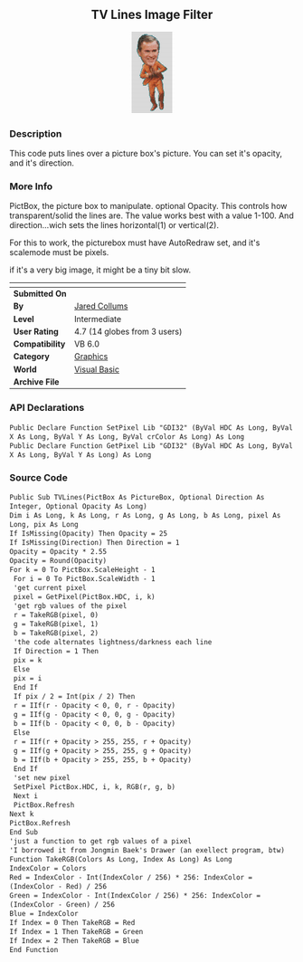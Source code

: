 ﻿<div align="center">

## TV Lines Image Filter

<img src="PIC20017211521354242.gif">
</div>

### Description

This code puts lines over a picture box's picture. You can set it's opacity, and it's direction.
 
### More Info
 
PictBox, the picture box to manipulate. optional Opacity. This controls how transparent/solid the lines are. The value works best with a value 1-100. And direction...wich sets the lines horizontal(1) or vertical(2).

For this to work, the picturebox must have AutoRedraw set, and it's scalemode must be pixels.

if it's a very big image, it might be a tiny bit slow.


<span>             |<span>
---                |---
**Submitted On**   |
**By**             |[Jared Collums](https://github.com/Planet-Source-Code/PSCIndex/blob/master/ByAuthor/jared-collums.md)
**Level**          |Intermediate
**User Rating**    |4.7 (14 globes from 3 users)
**Compatibility**  |VB 6\.0
**Category**       |[Graphics](https://github.com/Planet-Source-Code/PSCIndex/blob/master/ByCategory/graphics__1-46.md)
**World**          |[Visual Basic](https://github.com/Planet-Source-Code/PSCIndex/blob/master/ByWorld/visual-basic.md)
**Archive File**   |[](https://github.com/Planet-Source-Code/jared-collums-tv-lines-image-filter__1-25300/archive/master.zip)

### API Declarations

```
Public Declare Function SetPixel Lib "GDI32" (ByVal HDC As Long, ByVal X As Long, ByVal Y As Long, ByVal crColor As Long) As Long
Public Declare Function GetPixel Lib "GDI32" (ByVal HDC As Long, ByVal X As Long, ByVal Y As Long) As Long
```


### Source Code

```
Public Sub TVLines(PictBox As PictureBox, Optional Direction As Integer, Optional Opacity As Long)
Dim i As Long, k As Long, r As Long, g As Long, b As Long, pixel As Long, pix As Long
If IsMissing(Opacity) Then Opacity = 25
If IsMissing(Direction) Then Direction = 1
Opacity = Opacity * 2.55
Opacity = Round(Opacity)
For k = 0 To PictBox.ScaleHeight - 1
 For i = 0 To PictBox.ScaleWidth - 1
 'get current pixel
 pixel = GetPixel(PictBox.HDC, i, k)
 'get rgb values of the pixel
 r = TakeRGB(pixel, 0)
 g = TakeRGB(pixel, 1)
 b = TakeRGB(pixel, 2)
 'the code alternates lightness/darkness each line
 If Direction = 1 Then
 pix = k
 Else
 pix = i
 End If
 If pix / 2 = Int(pix / 2) Then
 r = IIf(r - Opacity < 0, 0, r - Opacity)
 g = IIf(g - Opacity < 0, 0, g - Opacity)
 b = IIf(b - Opacity < 0, 0, b - Opacity)
 Else
 r = IIf(r + Opacity > 255, 255, r + Opacity)
 g = IIf(g + Opacity > 255, 255, g + Opacity)
 b = IIf(b + Opacity > 255, 255, b + Opacity)
 End If
 'set new pixel
 SetPixel PictBox.HDC, i, k, RGB(r, g, b)
 Next i
 PictBox.Refresh
Next k
PictBox.Refresh
End Sub
'just a function to get rgb values of a pixel
'I borrowed it from Jongmin Baek's Drawer (an exellect program, btw)
Function TakeRGB(Colors As Long, Index As Long) As Long
IndexColor = Colors
Red = IndexColor - Int(IndexColor / 256) * 256: IndexColor = (IndexColor - Red) / 256
Green = IndexColor - Int(IndexColor / 256) * 256: IndexColor = (IndexColor - Green) / 256
Blue = IndexColor
If Index = 0 Then TakeRGB = Red
If Index = 1 Then TakeRGB = Green
If Index = 2 Then TakeRGB = Blue
End Function
```

